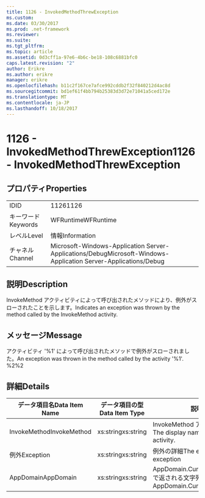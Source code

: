 ```yaml
---
title: 1126 - InvokedMethodThrewException
ms.custom: 
ms.date: 03/30/2017
ms.prod: .net-framework
ms.reviewer: 
ms.suite: 
ms.tgt_pltfrm: 
ms.topic: article
ms.assetid: 0d3cff1a-97e6-4b6c-be18-108c6881bfc0
caps.latest.revision: "2"
author: Erikre
ms.author: erikre
manager: erikre
ms.openlocfilehash: b11c2f167ce7afce992cddb2f32f840212d4ac8d
ms.sourcegitcommit: bd1ef61f4bb794b25383d3d72e71041a5ced172e
ms.translationtype: MT
ms.contentlocale: ja-JP
ms.lasthandoff: 10/18/2017
---
```

# <a name="1126---invokedmethodthrewexception"></a><span data-ttu-id="f2023-102">1126 - InvokedMethodThrewException</span><span class="sxs-lookup"><span data-stu-id="f2023-102">1126 - InvokedMethodThrewException</span></span>
## <a name="properties"></a><span data-ttu-id="f2023-103">プロパティ</span><span class="sxs-lookup"><span data-stu-id="f2023-103">Properties</span></span>  
  
|||  
|-|-|  
|<span data-ttu-id="f2023-104">ID</span><span class="sxs-lookup"><span data-stu-id="f2023-104">ID</span></span>|<span data-ttu-id="f2023-105">1126</span><span class="sxs-lookup"><span data-stu-id="f2023-105">1126</span></span>|  
|<span data-ttu-id="f2023-106">キーワード</span><span class="sxs-lookup"><span data-stu-id="f2023-106">Keywords</span></span>|<span data-ttu-id="f2023-107">WFRuntime</span><span class="sxs-lookup"><span data-stu-id="f2023-107">WFRuntime</span></span>|  
|<span data-ttu-id="f2023-108">レベル</span><span class="sxs-lookup"><span data-stu-id="f2023-108">Level</span></span>|<span data-ttu-id="f2023-109">情報</span><span class="sxs-lookup"><span data-stu-id="f2023-109">Information</span></span>|  
|<span data-ttu-id="f2023-110">チャネル</span><span class="sxs-lookup"><span data-stu-id="f2023-110">Channel</span></span>|<span data-ttu-id="f2023-111">Microsoft-Windows-Application Server-Applications/Debug</span><span class="sxs-lookup"><span data-stu-id="f2023-111">Microsoft-Windows-Application Server-Applications/Debug</span></span>|  
  
## <a name="description"></a><span data-ttu-id="f2023-112">説明</span><span class="sxs-lookup"><span data-stu-id="f2023-112">Description</span></span>  
 <span data-ttu-id="f2023-113">InvokeMethod アクティビティによって呼び出されたメソッドにより、例外がスローされたことを示します。</span><span class="sxs-lookup"><span data-stu-id="f2023-113">Indicates an exception was thrown by the method called by the InvokeMethod activity.</span></span>  
  
## <a name="message"></a><span data-ttu-id="f2023-114">メッセージ</span><span class="sxs-lookup"><span data-stu-id="f2023-114">Message</span></span>  
 <span data-ttu-id="f2023-115">アクティビティ '%1' によって呼び出されたメソッドで例外がスローされました。</span><span class="sxs-lookup"><span data-stu-id="f2023-115">An exception was thrown in the method called by the activity '%1'.</span></span> <span data-ttu-id="f2023-116">%2</span><span class="sxs-lookup"><span data-stu-id="f2023-116">%2</span></span>  
  
## <a name="details"></a><span data-ttu-id="f2023-117">詳細</span><span class="sxs-lookup"><span data-stu-id="f2023-117">Details</span></span>  
  
|<span data-ttu-id="f2023-118">データ項目名</span><span class="sxs-lookup"><span data-stu-id="f2023-118">Data Item Name</span></span>|<span data-ttu-id="f2023-119">データ項目の型</span><span class="sxs-lookup"><span data-stu-id="f2023-119">Data Item Type</span></span>|<span data-ttu-id="f2023-120">説明</span><span class="sxs-lookup"><span data-stu-id="f2023-120">Description</span></span>|  
|--------------------|--------------------|-----------------|  
|<span data-ttu-id="f2023-121">InvokeMethod</span><span class="sxs-lookup"><span data-stu-id="f2023-121">InvokeMethod</span></span>|<span data-ttu-id="f2023-122">xs:string</span><span class="sxs-lookup"><span data-stu-id="f2023-122">xs:string</span></span>|<span data-ttu-id="f2023-123">InvokeMethod アクティビティの表示名。</span><span class="sxs-lookup"><span data-stu-id="f2023-123">The display name of the InvokeMethod activity.</span></span>|  
|<span data-ttu-id="f2023-124">例外</span><span class="sxs-lookup"><span data-stu-id="f2023-124">Exception</span></span>|<span data-ttu-id="f2023-125">xs:string</span><span class="sxs-lookup"><span data-stu-id="f2023-125">xs:string</span></span>|<span data-ttu-id="f2023-126">例外の詳細</span><span class="sxs-lookup"><span data-stu-id="f2023-126">The exception details for the exception</span></span>|  
|<span data-ttu-id="f2023-127">AppDomain</span><span class="sxs-lookup"><span data-stu-id="f2023-127">AppDomain</span></span>|<span data-ttu-id="f2023-128">xs:string</span><span class="sxs-lookup"><span data-stu-id="f2023-128">xs:string</span></span>|<span data-ttu-id="f2023-129">AppDomain.CurrentDomain.FriendlyName で返される文字列。</span><span class="sxs-lookup"><span data-stu-id="f2023-129">The string returned by AppDomain.CurrentDomain.FriendlyName.</span></span>|
